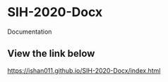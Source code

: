 # SIH-2020-Docx
Documentation

## View the link below
https://ishan011.github.io/SIH-2020-Docx/index.html
